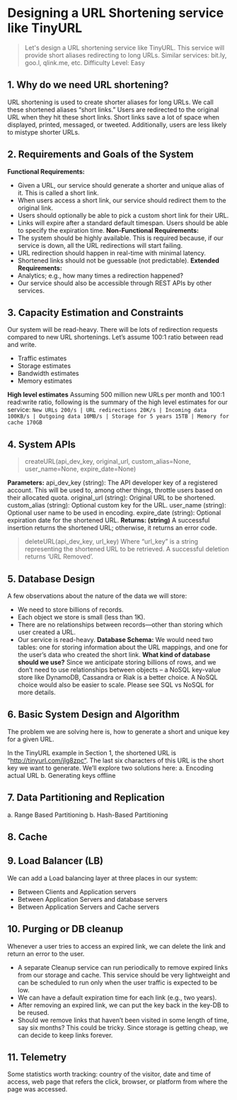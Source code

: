 # Designing a URL Shortening service like TinyURL
> Let's design a URL shortening service like TinyURL. This service will provide short aliases redirecting to long URLs. Similar services: bit.ly, goo.l, qlink.me, etc. Difficulty Level: Easy

## 1. Why do we need URL shortening?
URL shortening is used to create shorter aliases for long URLs. We call these shortened aliases “short
links.” Users are redirected to the original URL when they hit these short links. Short links save a lot of
space when displayed, printed, messaged, or tweeted. Additionally, users are less likely to mistype
shorter URLs.

## 2. Requirements and Goals of the System
__Functional Requirements:__
- Given a URL, our service should generate a shorter and unique alias of it. This is called a short
link.
- When users access a short link, our service should redirect them to the original link.
- Users should optionally be able to pick a custom short link for their URL.
- Links will expire after a standard default timespan. Users should be able to specify the
expiration time.
__Non-Functional Requirements:__
- The system should be highly available. This is required because, if our service is down, all the
URL redirections will start failing.
- URL redirection should happen in real-time with minimal latency.
- Shortened links should not be guessable (not predictable).
__Extended Requirements:__
- Analytics; e.g., how many times a redirection happened?
- Our service should also be accessible through REST APIs by other services. 

## 3. Capacity Estimation and Constraints
Our system will be read-heavy. There will be lots of redirection requests compared to new URL
shortenings. Let’s assume 100:1 ratio between read and write.
- Traffic estimates
- Storage estimates
- Bandwidth estimates
- Memory estimates

__High level estimates__
Assuming 500 million new URLs per month and 100:1 read:write ratio,
following is the summary of the high level estimates for our service:
`New URLs 200/s |
URL redirections 20K/s |
Incoming data 100KB/s |
Outgoing data 10MB/s |
Storage for 5 years 15TB |
Memory for cache 170GB`

## 4. System APIs
> createURL(api_dev_key, original_url, custom_alias=None, user_name=None,
expire_date=None)

__Parameters:__
api_dev_key (string): The API developer key of a registered account. This will be used to, among other
things, throttle users based on their allocated quota.
original_url (string): Original URL to be shortened.
custom_alias (string): Optional custom key for the URL.
user_name (string): Optional user name to be used in encoding.
expire_date (string): Optional expiration date for the shortened URL.
__Returns: (string)__
A successful insertion returns the shortened URL; otherwise, it returns an error code.

> deleteURL(api_dev_key, url_key)
Where “url_key” is a string representing the shortened URL to be retrieved. A successful deletion
returns ‘URL Removed’.

## 5. Database Design
A few observations about the nature of the data we will store:
- We need to store billions of records.
- Each object we store is small (less than 1K).
- There are no relationships between records—other than storing which user created a URL.
- Our service is read-heavy. 
__Database Schema:__
We would need two tables: one for storing information about the URL mappings, and one for the user’s
data who created the short link.
__What kind of database should we use?__ Since we anticipate storing billions of rows, and we don’t
need to use relationships between objects – a NoSQL key-value store like DynamoDB, Cassandra or
Riak is a better choice. A NoSQL choice would also be easier to scale. Please see SQL vs NoSQL for
more details.

## 6. Basic System Design and Algorithm
The problem we are solving here is, how to generate a short and unique key for a given URL.

In the TinyURL example in Section 1, the shortened URL is “http://tinyurl.com/jlg8zpc”. The last six
characters of this URL is the short key we want to generate. We’ll explore two solutions here:
a. Encoding actual URL
b. Generating keys offline

## 7. Data Partitioning and Replication
a. Range Based Partitioning
b. Hash-Based Partitioning

## 8. Cache

## 9. Load Balancer (LB)
We can add a Load balancing layer at three places in our system:
- Between Clients and Application servers
- Between Application Servers and database servers
- Between Application Servers and Cache servers 

## 10. Purging or DB cleanup
Whenever a user tries to access an expired link, we can delete the link and return an error to the
user.
- A separate Cleanup service can run periodically to remove expired links from our storage and
cache. This service should be very lightweight and can be scheduled to run only when the user
traffic is expected to be low.
- We can have a default expiration time for each link (e.g., two years).
- After removing an expired link, we can put the key back in the key-DB to be reused.
- Should we remove links that haven’t been visited in some length of time, say six months? This
could be tricky. Since storage is getting cheap, we can decide to keep links forever. 

## 11. Telemetry
Some statistics worth tracking: country of the visitor, date and time of access, web page that refers the
click, browser, or platform from where the page was accessed.